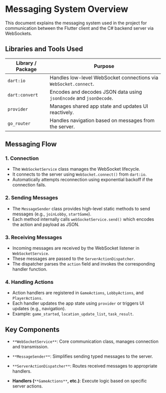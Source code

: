 # Messaging System Overview

This document explains the messaging system used in the project for communication between the Flutter client and the C# backend server via WebSockets.

## Libraries and Tools Used

|Library / Package|Purpose|
|---|---|
|`dart:io`|Handles low-level WebSocket connections via `WebSocket.connect`.|
|`dart:convert`|Encodes and decodes JSON data using `jsonEncode` and `jsonDecode`.|
|`provider`|Manages shared app state and updates UI reactively.|
|`go_router`|Handles navigation based on messages from the server.|

## Messaging Flow

### 1. Connection

- The `WebSocketService` class manages the WebSocket lifecycle.
- It connects to the server using `WebSocket.connect()` from `dart:io`.
- Automatically attempts reconnection using exponential backoff if the connection fails.

### 2. Sending Messages

- The `MessageSender` class provides high-level static methods to send messages (e.g., `joinLobby`, `startGame`).
- Each method internally calls `webSocketService.send()` which encodes the action and payload as JSON.

### 3. Receiving Messages

- Incoming messages are received by the WebSocket listener in `WebSocketService`.
- These messages are passed to the `ServerActionDispatcher`.
- The dispatcher parses the `action` field and invokes the corresponding handler function.

### 4. Handling Actions

- Action handlers are registered in `GameActions`, `LobbyActions`, and `PlayerActions`.
- Each handler updates the app state using `provider` or triggers UI updates (e.g., navigation).
- Example: `game_started`, `location_update_list`, `task_result`.

## Key Components

- `**WebSocketService**`: Core communication class, manages connection and transmission.
    
- `**MessageSender**`: Simplifies sending typed messages to the server.
    
- `**ServerActionDispatcher**`: Routes received messages to appropriate handlers.
    
- **Handlers (**`**GameActions**`**, etc.)**: Execute logic based on specific server actions.